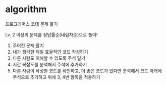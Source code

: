 # algorithm
프로그래머스 코테 문제 풀기

Lv. 2 이상의 문제를 정답률순(내림차순)으로 풀이!

1. 주어진 문제 풀기
2. 내가 생각한 제일 효율적인 코드 작성하기
3. 다른 사람도 이해할 수 있도록 주석 달기
4. 시간 복잡도를 분석해서 주석에 추가하기
5. 다른 사람이 작성한 코드를 확인하고, 더 좋은 코드가 있다면 분석해서 코드 아래에 주석으로 추가하고 위에 3, 4번 항목을 적용하기
